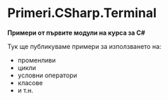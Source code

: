 ﻿# Primeri.CSharp.Terminal
**Примери от първите модули на курса за C#**

Тук ще публикуваме примери за използването на:
* променливи
* цикли
* условни оператори
* класове
* и т.н.
